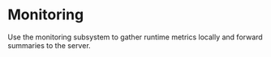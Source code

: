 # Monitoring

Use the monitoring subsystem to gather runtime metrics locally and forward summaries to the server.
